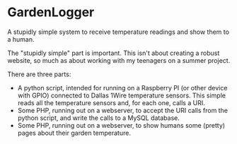 # GardenLogger
A stupidly simple system to receive temperature readings and show them to a human. 

The "stupidly simple" part is important. This isn't about creating a robust website, so much as about working with my teenagers on a summer project.


There are three parts:

- A python script, intended for running on a Raspberry PI (or other device with GPIO) connected to Dallas 1Wire temperature sensors. This simple reads all the temperature sensors and, for each one, calls a URI.
- Some PHP, running out on a webserver, to accept the URI calls from the python script, and write the calls to a MySQL database.
- Some PHP, running out on a webserver, to show humans some (pretty) pages about their garden temperature.
